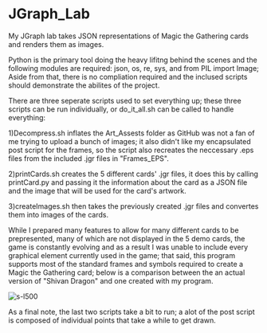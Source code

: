 # JGraph_Lab

My JGraph lab takes JSON representations of Magic the Gathering cards and renders them as images.

Python is the primary tool doing the heavy lifitng behind the scenes and the following modules are required:
json, os, re, sys, and from PIL import Image; Aside from that, there is no compliation required and the inclused scripts should demonstrate the abilites of the project.

There are three seperate scripts used to set everything up; these three scripts can be run individually, or do_it_all.sh can be called to handle everything:

1)Decompress.sh inflates the Art_Assests folder as GitHub was not a fan of me trying to upload a bunch of images; it also didn't like my encapsulated post script for the frames, so the script also recreates the neccessary .eps files from the included .jgr files in "Frames_EPS".

2)printCards.sh creates the 5 different cards' .jgr files, it does this by calling printCard.py and passing it the information about the card as a JSON file and the image that will be used for the card's artwork.

3)createImages.sh then takes the previously created .jgr files and convertes them into images of the cards.

While I prepared many features to allow for many different cards to be prepresented, many of which are not displayed in the 5 demo cards, the game is constantly evolving and as a result I was unable to include every graphical element currently used in the game; that said, this program supports most of the standard frames and symbols required to create a Magic the Gathering card; below is a comparison between the an actual version of "Shivan Dragon" and one created with my program.


![s-l500](https://user-images.githubusercontent.com/7126642/193717328-f9c9d413-5364-4dc2-b8a1-0943d921617c.jpg)

As a final note, the last two scripts take a bit to run; a alot of the post script is composed of individual points that take a while to get drawn.
